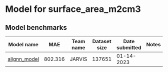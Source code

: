 # Model for surface_area_m2cm3

<h2>Model benchmarks</h2>

<table style="width:100%" id="j_table">
 <thead>
  <tr>
    <th>Model name</th>
   <!-- <th>Method</th>-->
    <th>MAE</th>
    <th>Team name</th>
    <th>Dataset size</th>
    <th>Date submitted</th>
    <th>Notes</th>
  </tr>
 </thead>
<!--table_content--><tr><td><a href="https://www.nature.com/articles/s41524-021-00650-1" target="_blank">alignn_model</a></td><td>802.316</td><td>JARVIS</td><td>137651</td><td>01-14-2023</td><td></td></tr><!--table_content-->
</table>